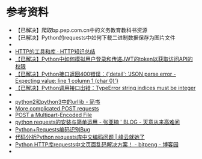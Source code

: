 # 参考资料

* 【已解决】爬取bp.pep.com.cn中的义务教育教科书资源
* 【已解决】Python的requests中如何下载二进制数据保存为图片文件
* 
* [HTTP的工具和库 · HTTP知识总结](https://book.crifan.com/books/http_summary/website/http_related/ch1_http_tool_lib.html)
* [【已解决】Python中如何模拟用户登录和传递JWT的token以获取访问API的权限](http://www.crifan.com/python_emulate_user_login_pass_jwt_token_get_access_api_authority)
* [【已解决】Python接口返回400错误：{'detail': 'JSON parse error - Expecting value: line 1 column 1 (char 0)'}
](http://www.crifan.com/python_api_return_400_detail_json_parse_error_expecting_value_line_column_char)
* [【已解决】Python调用接口出错：TypeError string indices must be integer](http://www.crifan.com/python_call_api_typeerror_string_indices_must_be_integers)
* 
* [python2和python3中的urllib - 简书](https://www.jianshu.com/p/70ec0f807fb8)
* [More complicated POST requests](https://requests.readthedocs.io/en/master/user/quickstart/#more-complicated-post-requests)
* [POST a Multipart-Encoded File](https://requests.readthedocs.io/en/master/user/quickstart/#post-a-multipart-encoded-file)
* [python requests的安装与简单运用 - 张亚楠 ' BLOG - 天意从来高难问](http://www.zhidaow.com/post/python-requests-install-and-brief-introduction)
* [Python+Requests编码识别Bug](http://liguangming.com/python-requests-ge-encoding-from-headers)
* [代码分析Python requests库中文编码问题 | 峰云就她了](http://xiaorui.cc/2016/02/19/代码分析python-requests库中文编码问题/)
* [Python HTTP库requests中文页面乱码解决方案！ - bitpeng - 博客园](http://www.cnblogs.com/bitpeng/p/4748872.html)
* 